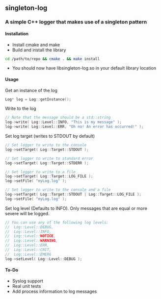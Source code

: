 ## singleton-log
### A simple C++ logger that makes use of a singleton pattern

#### Installation
* Install cmake and make
* Build and install the library
```bash
cd /path/to/repo && cmake . && make install
```
* You should now have libsingleton-log.so in your default library location

#### Usage
Get an instance of the log
```CPP
Log* log = Log::getInstance();
```

Write to the log
```CPP
// Note that the message should be a std::string
log->write( Log::Level::INFO, "This is my message" );
log->write( Log::Level::ERR, "Oh no! An error has occurred!" );
```

Set log target (writes to STDOUT by default)
```CPP
// Set logger to write to the console
log->setTarget( Log::Target::STDOUT );

// Set logger to write to standard error
log->setTarget( Log::Target::STDERR );

// Set logger to write to a file
log->setTarget( Log::Target::LOG_FILE );
log->setFile( "myLog.log" );

// Set logger to write to the console and a file
log->setTarget( Log::Target::STDOUT | Log::Target::LOG_FILE );
log->setFile( "myLog.log" );
```

Set log level (Defaults to INFO). Only messages that are equal or more severe will be logged.
```CPP
// You can use any of the following log levels:
//	Log::Level::DEBUG,
//	Log::Level::INFO,
//	Log::Level::NOTICE,
//	Log::Level::WARNING,
//	Log::Level::ERR,
//	Log::Level::CRIT,
//	Log::Level::EMERG
log->setLevel( Log::Level::DEBUG );
```

#### To-Do
* Syslog support
* Real unit tests
* Add process information to log messages
